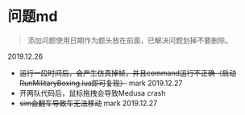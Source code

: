 # 问题md

> 添加问题使用日期作为题头放在前面，已解决问题划掉不要删除。

2019.12.26

* ~~运行一段时间后，会产生仿真掉帧，并且command运行不正确（启动RunMilitaryBoxing.lua即可复现）~~ mark 2019.12.27
* 开两队代码后，鼠标拖拽会导致Medusa crash
* ~~sim会翻车导致车无法移动~~ mark 2019.12.27

